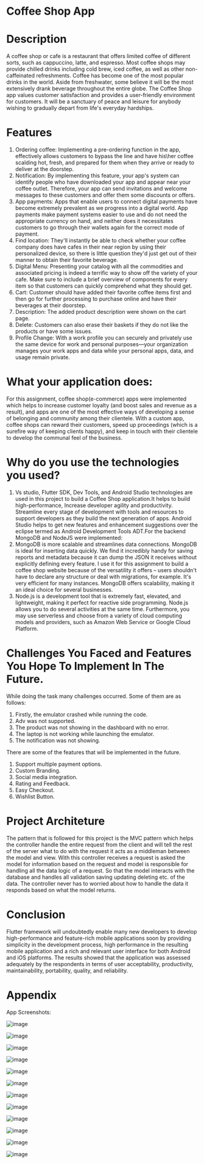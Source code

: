 
# Coffee Shop App
# Description
A coffee shop or cafe is a restaurant that offers limited coffee of different sorts, such as cappuccino, latte, and espresso. Most coffee shops may provide chilled drinks including cold brew, iced coffee, as well as other non-caffeinated refreshments. Coffee has become one of the most popular drinks in the world. Aside from freshwater, some believe it will be the most extensively drank beverage throughout the entire globe. The Coffee Shop app values customer satisfaction and provides a user-friendly environment for customers. It will be a sanctuary of peace and leisure for anybody wishing to gradually depart from life's everyday hardships.
# Features
1. Ordering coffee:
Implementing a pre-ordering function in the app, effectively allows customers to bypass the line and have his\her coffee scalding hot, fresh, and prepared for them when they arrive or ready to deliver at the doorstep.
2. Notification:
By implementing this feature, your app's system can identify people who have downloaded your app and appear near your coffee outlet. Therefore, your app can send invitations and welcome messages to these customers and offer them some discounts or offers.
3. App payments:
Apps that enable users to connect digital payments have become extremely prevalent as we progress into a digital world. App payments make payment systems easier to use and do not need the appropriate currency on hand, and neither does it necessitates customers to go through their wallets again for the correct mode of payment.
4. Find location:
They'll instantly be able to check whether your coffee company does have cafes in their near region by using their personalized device, so there is little question they'd just get out of their manner to obtain their favorite beverage.
5. Digital Menu:
Presenting your catalog with all the commodities and associated pricing is indeed a terrific way to show off the variety of your cafe. Make sure to include a brief overview of components for every item so that customers can quickly comprehend what they should get.
6. Cart:
Customer should have added their favorite coffee items first and then go for further processing to purchase online and have their beverages at their doorstep. 
7. Description:
The added product description were shown on the cart page.
8. Delete:
Customers can also erase their baskets if they do not like the products or have some issues.
9. Profile Change:
With a work profile you can securely and privately use the same device for work and personal purposes—your organization manages your work apps and data while your personal apps, data, and usage remain private.
# What your application does:
For this assignment, coffee shop(e-commerce) apps were implemented which helps to increase customer loyalty (and boost sales and revenue as a result), and apps are one of the most effective ways of developing a sense of belonging and community among their clientele. With a custom app, coffee shops can reward their customers, speed up proceedings (which is a surefire way of keeping clients happy), and keep in touch with their clientele to develop the communal feel of the business.
# Why do you use the technologies you used?
1. Vs studio, Flutter SDK, Dev Tools, and Android Studio technologies are used in this project to build a Coffee Shop application.It helps to build high-performance, Increase developer agility and productivity. Streamline every stage of development with tools and resources to support developers as they build the next generation
of apps. Android Studio helps to get new features and enhancement suggestions over the eclipse termed as Android Development Tools ADT.For the backend MongoDB and NodeJS were implemented:
2. MongoDB is more scalable and streamlines data connections. MongoDB is ideal for inserting data quickly. We find it incredibly handy for saving reports and metadata because it can dump the JSON it receives without explicitly defining every feature. I use it for this assignment to build a coffee shop website because of the versatility it offers – users shouldn't have to declare any structure or deal with migrations, for example. It's very efficient for many instances. MongoDB offers scalability, making it an ideal choice for several businesses. 
3. Node.js is a development tool that is extremely fast, elevated, and lightweight, making it perfect for reactive side programming. Node.js allows you to do several activities at the same time. Furthermore, you may use serverless and choose from a variety of cloud computing models and providers, such as Amazon Web Service or Google Cloud Platform.
# Challenges You Faced and Features You Hope To Implement In The Future.
While doing the task many challenges occurred. Some of them are as follows:
1. Firstly, the emulator crashed while running the code.
2. Adv was not supported.
3. The product was not showing in the dashboard with no error.
4. The laptop is not working while launching the emulator.
5. The notification was not showing.

There are some of the features that will be implemented in the future.
1. Support multiple payment options.
2. Custom Branding.
3. Social media integration.
4. Rating and Feedback.
5. Easy Checkout.
6. Wishlist Button.
# Project Architeture
The pattern that is followed for this project is the MVC pattern which helps the controller handle the entire request from the client and will tell the rest of the server what to do with the request it acts as a middleman between the model and view. With this controller receives a request is asked the model for information based on the request and model is responsible for handling all the data logic of a request. So that the model interacts with the database and handles all validation saving updating deleting etc. of the data. The controller never has to worried about how to handle the data it responds based on what the model returns.
# Conclusion
Flutter framework will undoubtedly enable many new developers to develop high-performance and feature-rich mobile applications soon by providing simplicity in the development process, high performance in the resulting mobile application and a rich and relevant user interface for both Android and iOS platforms. The results showed that the application was assessed adequately by the respondents in terms of user acceptability, productivity, maintainability, portability, quality, and reliability.

# Appendix
App Screenshots:

![image](https://user-images.githubusercontent.com/78410665/182938142-a196a326-6d89-48e1-bf95-002f44204791.png)


![image](https://user-images.githubusercontent.com/78410665/182938184-22ad2ecc-315d-4f99-8f1f-05b11dc42df2.png)


![image](https://user-images.githubusercontent.com/78410665/182938217-4cf47cf2-028a-4acc-957a-e2920f0429a3.png)


![image](https://user-images.githubusercontent.com/78410665/182938252-8e45f782-5e67-46b8-a844-92951e57387c.png)


![image](https://user-images.githubusercontent.com/78410665/182938299-c10b64c2-cedd-465c-9135-722301fa8793.png)


![image](https://user-images.githubusercontent.com/78410665/182938341-f0f80c62-50bd-41e4-83c5-9cb15f543f87.png)


![image](https://user-images.githubusercontent.com/78410665/182938386-8859eb5c-bbd4-4580-9cc4-886700ab2447.png)


![image](https://user-images.githubusercontent.com/78410665/182938415-5766f87c-70b0-4c12-9048-b8ee406da401.png)


![image](https://user-images.githubusercontent.com/78410665/182938451-fc8ed19a-c20a-44e3-860b-3a5bc5b3f6b1.png)


![image](https://user-images.githubusercontent.com/78410665/182938504-3016f4c4-31b7-49e7-871a-02234f465780.png)


![image](https://user-images.githubusercontent.com/78410665/182938684-a5fe0f8c-dc56-49fe-ba83-4fbafd9dad18.png)


![image](https://user-images.githubusercontent.com/78410665/182939629-9a97d815-6078-4005-8a78-8de8c43c0b74.png)


















